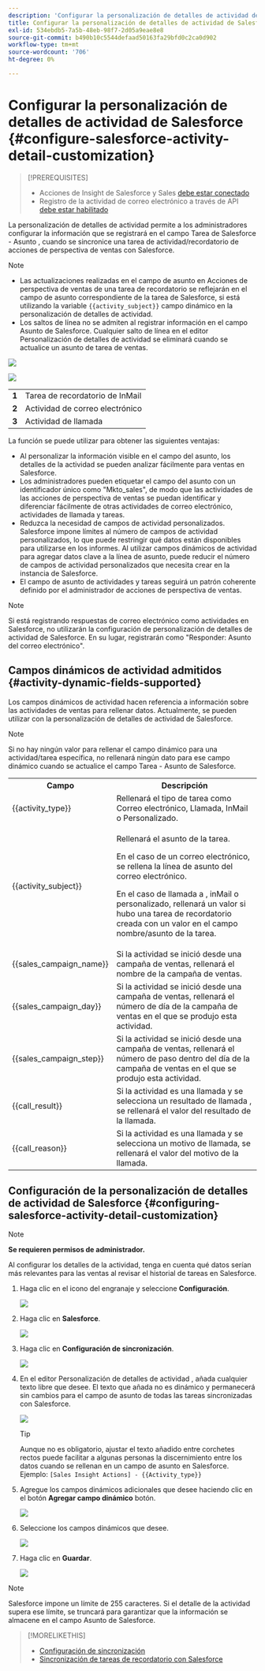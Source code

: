 ```yaml
---
description: 'Configurar la personalización de detalles de actividad de Salesforce: documentos de Marketo: documentación del producto'
title: Configurar la personalización de detalles de actividad de Salesforce
exl-id: 534ebdb5-7a5b-48eb-98f7-2d05a9eae8e8
source-git-commit: b490b10c5544defaad50163fa29bfd0c2ca0d902
workflow-type: tm+mt
source-wordcount: '706'
ht-degree: 0%

---
```


# Configurar la personalización de detalles de actividad de Salesforce {#configure-salesforce-activity-detail-customization}

>[!PREREQUISITES]
>
>* Acciones de Insight de Salesforce y Sales [debe estar conectado](/help/marketo/product-docs/marketo-sales-insight/actions/crm/salesforce-integration/connect-your-sales-insight-actions-account-to-salesforce.md)
>* Registro de la actividad de correo electrónico a través de API [debe estar habilitado](/help/marketo/product-docs/marketo-sales-insight/actions/crm/salesforce-integration/salesforce-sync-settings.md)


La personalización de detalles de actividad permite a los administradores configurar la información que se registrará en el campo Tarea de Salesforce - Asunto , cuando se sincronice una tarea de actividad/recordatorio de acciones de perspectiva de ventas con Salesforce.

>[!NOTE]
>
>* Las actualizaciones realizadas en el campo de asunto en Acciones de perspectiva de ventas de una tarea de recordatorio se reflejarán en el campo de asunto correspondiente de la tarea de Salesforce, si está utilizando la variable `{{activity_subject}}` campo dinámico en la personalización de detalles de actividad.
>* Los saltos de línea no se admiten al registrar información en el campo Asunto de Salesforce. Cualquier salto de línea en el editor Personalización de detalles de actividad se eliminará cuando se actualice un asunto de tarea de ventas.


![](assets/configure-salesforce-activity-detail-customization-1.png)

![](assets/configure-salesforce-activity-detail-customization-2.png)

<table>
 <tr>
  <td><strong>1</td>
  <td>Tarea de recordatorio de InMail</td>
 </tr>
 <tr>
  <td><strong>2</td>
  <td>Actividad de correo electrónico</td>
 </tr>
 <tr>
  <td><strong>3</td>
  <td>Actividad de llamada</td>
 </tr>
</table>

La función se puede utilizar para obtener las siguientes ventajas:

* Al personalizar la información visible en el campo del asunto, los detalles de la actividad se pueden analizar fácilmente para ventas en Salesforce.
* Los administradores pueden etiquetar el campo del asunto con un identificador único como &quot;Mkto_sales&quot;, de modo que las actividades de las acciones de perspectiva de ventas se puedan identificar y diferenciar fácilmente de otras actividades de correo electrónico, actividades de llamada y tareas.
* Reduzca la necesidad de campos de actividad personalizados. Salesforce impone límites al número de campos de actividad personalizados, lo que puede restringir qué datos están disponibles para utilizarse en los informes. Al utilizar campos dinámicos de actividad para agregar datos clave a la línea de asunto, puede reducir el número de campos de actividad personalizados que necesita crear en la instancia de Salesforce.
* El campo de asunto de actividades y tareas seguirá un patrón coherente definido por el administrador de acciones de perspectiva de ventas.

>[!NOTE]
>
>Si está registrando respuestas de correo electrónico como actividades en Salesforce, no utilizarán la configuración de personalización de detalles de actividad de Salesforce. En su lugar, registrarán como &quot;Responder: Asunto del correo electrónico&quot;.

## Campos dinámicos de actividad admitidos {#activity-dynamic-fields-supported}

Los campos dinámicos de actividad hacen referencia a información sobre las actividades de ventas para rellenar datos. Actualmente, se pueden utilizar con la personalización de detalles de actividad de Salesforce.

>[!NOTE]
>
>Si no hay ningún valor para rellenar el campo dinámico para una actividad/tarea específica, no rellenará ningún dato para ese campo dinámico cuando se actualice el campo Tarea - Asunto de Salesforce.

<table>
 <tr>
  <th>Campo</th>
  <th>Descripción</th>
 </tr>
 <tr>
  <td>{{activity_type}}</td>
  <td>Rellenará el tipo de tarea como Correo electrónico, Llamada, InMail o Personalizado.</td>
 </tr>
 <tr>
  <td>{{activity_subject}}</td>
  <td><p>Rellenará el asunto de la tarea.</p>
      <p>En el caso de un correo electrónico, se rellena la línea de asunto del correo electrónico.</p>
      <p>En el caso de llamada a , inMail o personalizado, rellenará un valor si hubo una tarea de recordatorio creada con un valor en el campo nombre/asunto de la tarea.</p></td>
 </tr>
 <tr>
  <td>{{sales_campaign_name}}</td>
  <td>Si la actividad se inició desde una campaña de ventas, rellenará el nombre de la campaña de ventas.</td>
 </tr>
 <tr>
  <td>{{sales_campaign_day}}</td>
  <td>Si la actividad se inició desde una campaña de ventas, rellenará el número de día de la campaña de ventas en el que se produjo esta actividad.</td>
 </tr>
 <tr>
  <td>{{sales_campaign_step}}</td>
  <td>Si la actividad se inició desde una campaña de ventas, rellenará el número de paso dentro del día de la campaña de ventas en el que se produjo esta actividad.</td>
 </tr>
 <tr>
  <td>{{call_result}}</td>
  <td>Si la actividad es una llamada y se selecciona un resultado de llamada , se rellenará el valor del resultado de la llamada.</td>
 </tr>
 <tr>
  <td>{{call_reason}}</td>
  <td>Si la actividad es una llamada y se selecciona un motivo de llamada, se rellenará el valor del motivo de la llamada.</td>
 </tr>
</table>

## Configuración de la personalización de detalles de actividad de Salesforce {#configuring-salesforce-activity-detail-customization}

>[!NOTE]
>
>**Se requieren permisos de administrador.**

Al configurar los detalles de la actividad, tenga en cuenta qué datos serían más relevantes para las ventas al revisar el historial de tareas en Salesforce.

1. Haga clic en el icono del engranaje y seleccione **Configuración**.

   ![](assets/configure-salesforce-activity-detail-customization-3.png)

1. Haga clic en **Salesforce**.

   ![](assets/configure-salesforce-activity-detail-customization-4.png)

1. Haga clic en **Configuración de sincronización**.

   ![](assets/configure-salesforce-activity-detail-customization-5.png)

1. En el editor Personalización de detalles de actividad , añada cualquier texto libre que desee. El texto que añada no es dinámico y permanecerá sin cambios para el campo de asunto de todas las tareas sincronizadas con Salesforce.

   ![](assets/configure-salesforce-activity-detail-customization-6.png)

   >[!TIP]
   >
   >Aunque no es obligatorio, ajustar el texto añadido entre corchetes rectos puede facilitar a algunas personas la discernimiento entre los datos cuando se rellenan en un campo de asunto en Salesforce. Ejemplo: `[Sales Insight Actions] - {{Activity_type}}`

1. Agregue los campos dinámicos adicionales que desee haciendo clic en el botón **Agregar campo dinámico** botón.

   ![](assets/configure-salesforce-activity-detail-customization-7.png)

1. Seleccione los campos dinámicos que desee.

   ![](assets/configure-salesforce-activity-detail-customization-8.png)

1. Haga clic en **Guardar**.

   ![](assets/configure-salesforce-activity-detail-customization-9.png)

>[!NOTE]
>
>Salesforce impone un límite de 255 caracteres. Si el detalle de la actividad supera ese límite, se truncará para garantizar que la información se almacene en el campo Asunto de Salesforce.

>[!MORELIKETHIS]
>
>* [Configuración de sincronización](/help/marketo/product-docs/marketo-sales-insight/actions/crm/salesforce-integration/salesforce-sync-settings.md)
>* [Sincronización de tareas de recordatorio con Salesforce](/help/marketo/product-docs/marketo-sales-insight/actions/tasks/reminder-task-sync-with-salesforce.md)


